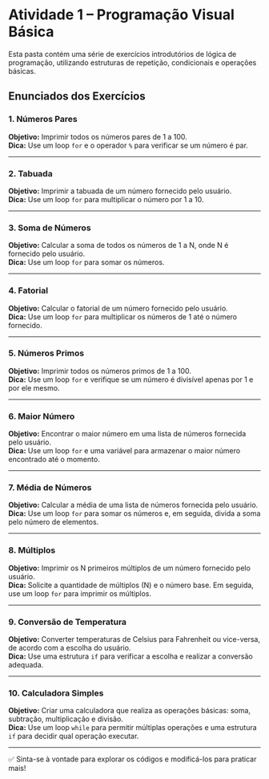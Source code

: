 # Atividade 1 – Programação Visual Básica

Esta pasta contém uma série de exercícios introdutórios de lógica de programação, utilizando estruturas de repetição, condicionais e operações básicas.

## Enunciados dos Exercícios

### 1. Números Pares
**Objetivo:** Imprimir todos os números pares de 1 a 100.  
**Dica:** Use um loop `for` e o operador `%` para verificar se um número é par.

---

### 2. Tabuada
**Objetivo:** Imprimir a tabuada de um número fornecido pelo usuário.  
**Dica:** Use um loop `for` para multiplicar o número por 1 a 10.

---

### 3. Soma de Números
**Objetivo:** Calcular a soma de todos os números de 1 a N, onde N é fornecido pelo usuário.  
**Dica:** Use um loop `for` para somar os números.

---

### 4. Fatorial
**Objetivo:** Calcular o fatorial de um número fornecido pelo usuário.  
**Dica:** Use um loop `for` para multiplicar os números de 1 até o número fornecido.

---

### 5. Números Primos
**Objetivo:** Imprimir todos os números primos de 1 a 100.  
**Dica:** Use um loop `for` e verifique se um número é divisível apenas por 1 e por ele mesmo.

---

### 6. Maior Número
**Objetivo:** Encontrar o maior número em uma lista de números fornecida pelo usuário.  
**Dica:** Use um loop `for` e uma variável para armazenar o maior número encontrado até o momento.

---

### 7. Média de Números
**Objetivo:** Calcular a média de uma lista de números fornecida pelo usuário.  
**Dica:** Use um loop `for` para somar os números e, em seguida, divida a soma pelo número de elementos.

---

### 8. Múltiplos
**Objetivo:** Imprimir os N primeiros múltiplos de um número fornecido pelo usuário.  
**Dica:** Solicite a quantidade de múltiplos (N) e o número base. Em seguida, use um loop `for` para imprimir os múltiplos.

---

### 9. Conversão de Temperatura
**Objetivo:** Converter temperaturas de Celsius para Fahrenheit ou vice-versa, de acordo com a escolha do usuário.  
**Dica:** Use uma estrutura `if` para verificar a escolha e realizar a conversão adequada.

---

### 10. Calculadora Simples
**Objetivo:** Criar uma calculadora que realiza as operações básicas: soma, subtração, multiplicação e divisão.  
**Dica:** Use um loop `while` para permitir múltiplas operações e uma estrutura `if` para decidir qual operação executar.

---

✅ Sinta-se à vontade para explorar os códigos e modificá-los para praticar mais!
